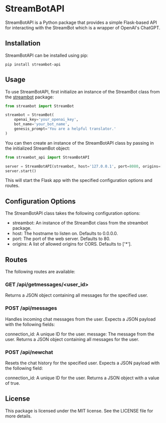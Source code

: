 # StreamBotAPI
StreamBotAPI is a Python package that provides a simple Flask-based API for interacting with the StreamBot which is a wrapper of OpenAI's ChatGPT.

## Installation
StreamBotAPI can be installed using pip:

```shell
pip install streambot-api
```

## Usage
To use StreamBotAPI, first initialize an instance of the StreamBot class from the [streambot](https://pypi.org/project/streambot) package:

```python
from streambot import StreamBot

streambot = StreamBot(
    openai_key='your_openai_key',
    bot_name='your_bot_name',
    genesis_prompt='You are a helpful translator.'
)
```

You can then create an instance of the StreamBotAPI class by passing in the initialized StreamBot object:

```python
from streambot_api import StreamBotAPI

server = StreamBotAPI(streambot, host='127.0.0.1', port=8080, origins=['http://localhost:3000', 'https://myapp.com'])
server.start()
```

This will start the Flask app with the specified configuration options and routes.

## Configuration Options
The StreamBotAPI class takes the following configuration options:

* streambot: An instance of the StreamBot class from the streambot package.
* host: The hostname to listen on. Defaults to 0.0.0.0.
* port: The port of the web server. Defaults to 80.
* origins: A list of allowed origins for CORS. Defaults to ['*'].

## Routes
The following routes are available:

### GET /api/getmessages/<user_id>
Returns a JSON object containing all messages for the specified user.

### POST /api/messages
Handles incoming chat messages from the user. Expects a JSON payload with the following fields:

connection_id: A unique ID for the user.
message: The message from the user.
Returns a JSON object containing all messages for the user.

### POST /api/newchat
Resets the chat history for the specified user. Expects a JSON payload with the following field:

connection_id: A unique ID for the user.
Returns a JSON object with a value of true.

## License
This package is licensed under the MIT license. See the LICENSE file for more details.